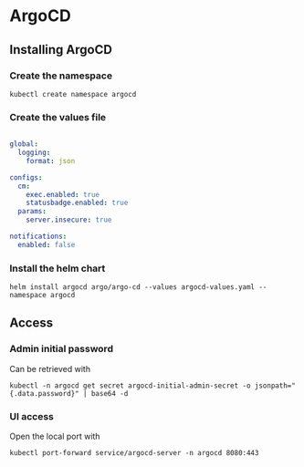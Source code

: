 # ArgoCD

## Installing ArgoCD

### Create the namespace

```
kubectl create namespace argocd
```

### Create the values file

```yaml

global:
  logging:
    format: json

configs:
  cm:
    exec.enabled: true
    statusbadge.enabled: true
  params:
    server.insecure: true

notifications:
  enabled: false
```

### Install the helm chart

```
helm install argocd argo/argo-cd --values argocd-values.yaml --namespace argocd
```

## Access

### Admin initial password

Can be retrieved with 

```
kubectl -n argocd get secret argocd-initial-admin-secret -o jsonpath="{.data.password}" | base64 -d
```

### UI access

Open the local port with 

```
kubectl port-forward service/argocd-server -n argocd 8080:443
```
